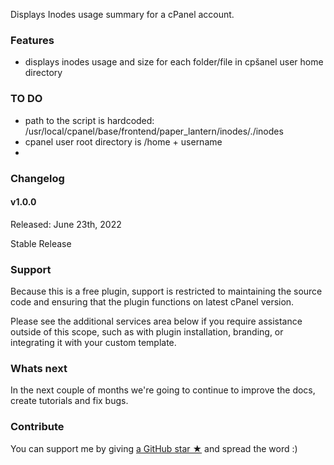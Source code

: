 
Displays Inodes usage summary for a cPanel account.

<!--img src="https://raw.githubusercontent.com/stefanpejcic/inodes-usage-summary-cPanel-plugin/main/assets/img/screenshoot.png"></img-->

### Features

- displays inodes usage and size for each folder/file in cpšanel user home directory


### TO DO

- path to the script is hardcoded: /usr/local/cpanel/base/frontend/paper_lantern/inodes/./inodes
- cpanel user root directory is /home + username 
- 
<!--### How to install the plugin

To install this free cpanel plugin you need access to the WHM and terminal. Login to SSH and run the following commands to install the plugin:


- PaperLatern theme:

`wget https://github.com/stefanpejcic/lastlogin-cpanel-plugin/archive/refs/heads/main.zip`
`unzip main.zip`
`/bin/cp lastlogin-cpanel-plugin-main -R /usr/local/cpanel/base/frontend/paper_lantern/lastlogin`
`/usr/local/cpanel/scripts/install_plugin /usr/local/cpanel/base/frontend/jupiter/lastlogin/info.json`

- Jupiter theme:

`wget https://github.com/stefanpejcic/lastlogin-cpanel-plugin/archive/refs/heads/main.zip`
`unzip main.zip`
`/bin/cp lastlogin-cpanel-plugin-main  -R /usr/local/cpanel/base/frontend/jupiter/lastlogin/`
`/usr/local/cpanel/scripts/install_plugin /usr/local/cpanel/base/frontend/jupiter/lastlogin/info.json`
-->


### Changelog

#### v1.0.0
Released: June 23th, 2022

Stable Release

### Support

Because this is a free plugin, support is restricted to maintaining the source code and ensuring that the plugin functions on latest cPanel version.

Please see the additional services area below if you require assistance outside of this scope, such as with plugin installation, branding, or integrating it with your custom template.

### Whats next

In the next couple of months we're going to continue to improve the docs, create tutorials and fix bugs.

### Contribute

You can support me by giving [a GitHub star ★](https://github.com/stefanpejcic/lastlogin-cpanel-plugin/stargazers) and spread the word :)
